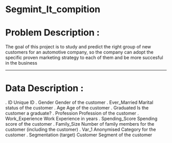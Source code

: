 # Segmint_It_compition
# Problem Description : 
The goal of this project is to study and predict the right group of new customers for an automotive company, so the company can adopt the specific proven marketing strategy to each of them and be more succesful in the business
_______________________________________________________________________________________________________________________________________________________

# Data Description : 
. ID Unique ID
. Gender Gender of the customer
. Ever_Married Marital status of the customer
. Age Age of the customer
. Graduated Is the customer a graduate?
. Profession Profession of the customer
. Work_Experience Work Experience in years
. Spending_Score Spending score of the customer
. Family_Size Number of family members for the customer (including the customer)
. Var_1 Anonymised Category for the customer
. Segmentation (target) Customer Segment of the customer
